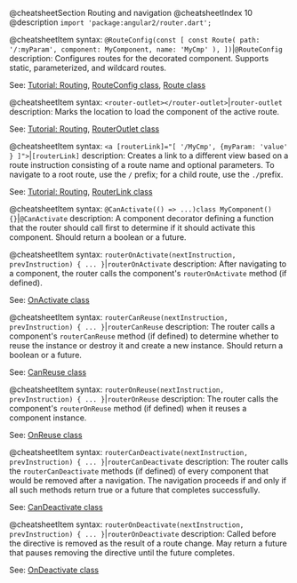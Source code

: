 @cheatsheetSection
Routing and navigation
@cheatsheetIndex 10
@description
`import 'package:angular2/router.dart';`


@cheatsheetItem
syntax:
`@RouteConfig(const [
  const Route(
      path: '/:myParam',
      component: MyComponent,
      name: 'MyCmp' ),
])`|`@RouteConfig`
description:
Configures routes for the decorated component. Supports static, parameterized, and wildcard routes.

See:
[Tutorial: Routing](/angular/tutorial/toh-pt5),
[RouteConfig class](/angular/api/angular2.router/RouteConfig-class),
[Route class](/angular/api/angular2.router/Route-class)


@cheatsheetItem
syntax:
`<router-outlet></router-outlet>`|`router-outlet`
description:
Marks the location to load the component of the active route.

See:
[Tutorial: Routing](/angular/tutorial/toh-pt5),
[RouterOutlet class](/angular/api/angular2.router/RouterOutlet-class)


@cheatsheetItem
syntax:
`<a [routerLink]="[ '/MyCmp', {myParam: 'value' } ]">`|`[routerLink]`
description:
Creates a link to a different view based on a route instruction consisting of a route name and optional parameters. To navigate to a root route, use the `/` prefix; for a child route, use the `./`prefix.

See:
[Tutorial: Routing](/angular/tutorial/toh-pt5),
[RouterLink class](/angular/api/angular2.router/RouterLink-class)


@cheatsheetItem
syntax:
`@CanActivate(() => ...)class MyComponent() {}`|`@CanActivate`
description:
A component decorator defining a function that the router should call first to determine if it should activate this component. Should return a boolean or a future.
<!-- TODO: link to good resource. -->


@cheatsheetItem
syntax:
`routerOnActivate(nextInstruction,
    prevInstruction) { ... }`|`routerOnActivate`
description:
After navigating to a component, the router calls the component's `routerOnActivate` method (if defined).

See: [OnActivate class](/angular/api/angular2.router/OnActivate-class)


@cheatsheetItem
syntax:
`routerCanReuse(nextInstruction,
    prevInstruction) { ... }`|`routerCanReuse`
description:
The router calls a component's `routerCanReuse` method (if defined) to determine whether to reuse the instance or destroy it and create a new instance. Should return a boolean or a future.

See: [CanReuse class](/angular/api/angular2.router/CanReuse-class)


@cheatsheetItem
syntax:
`routerOnReuse(nextInstruction,
    prevInstruction) { ... }`|`routerOnReuse`
description:
The router calls the component's `routerOnReuse` method (if defined) when it reuses a component instance.

See: [OnReuse class](/angular/api/angular2.router/OnReuse-class)


@cheatsheetItem
syntax:
`routerCanDeactivate(nextInstruction,
    prevInstruction) { ... }`|`routerCanDeactivate`
description:
The router calls the `routerCanDeactivate` methods (if defined) of every component that would be removed after a navigation. The navigation proceeds if and only if all such methods return true or a future that completes successfully.

See: [CanDeactivate class](/angular/api/angular2.router/CanDeactivate-class)


@cheatsheetItem
syntax:
`routerOnDeactivate(nextInstruction,
    prevInstruction) { ... }`|`routerOnDeactivate`
description:
Called before the directive is removed as the result of a route change. May return a future that pauses removing the directive until the future completes.

See: [OnDeactivate class](/angular/api/angular2.router/OnDeactivate-class)
